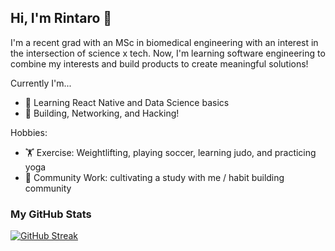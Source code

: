 ## Hi, I'm Rintaro 👋

<!--
**rmasuda12/rmasuda12** is a ✨ _special_ ✨ repository because its `README.md` (this file) appears on your GitHub profile.

Here are some ideas to get you started:

- 🔭 I’m currently working on ...
- 🌱 I’m currently learning ...
- 👯 I’m looking to collaborate on ...
- 🤔 I’m looking for help with ...
- 💬 Ask me about ...
- 📫 How to reach me: ...
- 😄 Pronouns: ...
- ⚡ Fun fact: ...
-->
I'm a recent grad with an MSc in biomedical engineering with an interest in the intersection of science x tech. Now, I'm learning software engineering to combine my interests and build products to create meaningful solutions! 

Currently I'm...
- 🌱  Learning React Native and Data Science basics
- 🔭  Building, Networking, and Hacking!

Hobbies: 
- 🏋  Exercise: Weightlifting, playing soccer, learning judo, and practicing yoga
- 🙌  Community Work: cultivating a study with me / habit building community

### My GitHub Stats

<a href="https://git.io/streak-stats" align="center">
  <img src="http://github-readme-streak-stats.herokuapp.com?user=rmasuda12&theme=dark" alt="GitHub Streak" />
</a>
